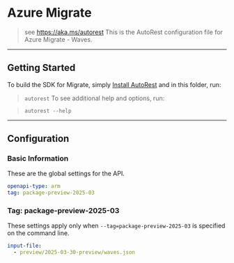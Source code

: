 # Azure Migrate

> see https://aka.ms/autorest
This is the AutoRest configuration file for Azure Migrate - Waves.

---

## Getting Started

To build the SDK for Migrate, simply [Install AutoRest](https://aka.ms/autorest/install) and in this folder, run:

> `autorest`
To see additional help and options, run:

> `autorest --help`
---

## Configuration

### Basic Information

These are the global settings for the API.

``` yaml
openapi-type: arm
tag: package-preview-2025-03
```
### Tag: package-preview-2025-03
These settings apply only when `--tag=package-preview-2025-03` is specified on the command line.

```yaml $(tag) == 'package-preview-2024-03'
input-file:
  - preview/2025-03-30-preview/waves.json
